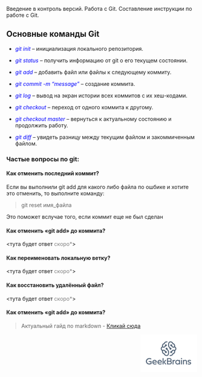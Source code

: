 Введение в контроль версий. Работа с Git. Составление инструкции по работе с Git.
## Основные команды Git
* <span style="color:blue">*git init*</span> – инициализация локального репозитория.

* <span style="color:blue">*git status*</span> – получить информацию от git о его текущем состоянии.

* <span style="color:blue">*git add*</span> – добавить файл или файлы к следующему коммиту.

* <span style="color:blue">*git commit -m “message”*</span> – создание коммита.

* <span style="color:blue">*git log*</span> – вывод на экран истории всех коммитов с их хеш-кодами.

* <span style="color:blue">*git checkout*</span> – переход от одного коммита к другому.

* <span style="color:blue">*git checkout master*</span> – вернуться к актуальному состоянию и продолжить работу.

* <span style="color:blue">*git diff*</span> – увидеть разницу между текущим файлом и закоммиченным файлом.

### Частые вопросы по git:

#### Как отменить последний коммит?

Если вы выполнили git add для какого либо файла по ошбике и хотите это отменить, то выполните команду:

>git reset имя_файла

Это поможет вслучае того, если коммит еще не был сделан

#### Как отменить «git add» до коммита?

<тута будет ответ <span style="color:gray">скоро*</span>>

#### Как переименовать локальную ветку?

<тута будет ответ <span style="color:gray">скоро*</span>>

#### Как восстановить удалённый файл?

<тута будет ответ <span style="color:gray">скоро*</span>>
#### Как отменить «git add» до коммита?

>Актуальный гайд по markdown - [Кликай сюда](https://www.markdownguide.org/basic-syntax/ "https://www.markdownguide.org/basic-syntax/")

[<p align="right"><img src="geekbrains-logo.png" width="150"/></p>](/geekbrains-logo.png) 
